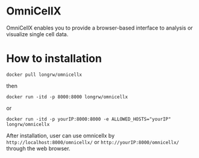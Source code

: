 # OmniCellX
OmniCellX enables you to provide a browser-based interface to analysis or visualize single cell data.

# How to installation
```
docker pull longrw/omnicellx
```
then
```
docker run -itd -p 8000:8000 longrw/omnicellx
```
or
```
docker run -itd -p yourIP:8000:8000 -e ALLOWED_HOSTS="yourIP" longrw/omnicellx
```
After installation, user can use omnicellx by `http://localhost:8000/omnicellx/` or `http://yourIP:8000/omnicellx/` through the web browser.

